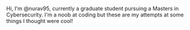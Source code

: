 Hi, I'm @nurav95, currently a graduate student pursuing a Masters in Cybersecurity. I'm a noob at coding but these are my attempts at some things I thought were cool!
